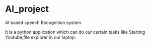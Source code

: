# AI_project
AI based speech Recognition system

It is a python application which can do our certain tasks like Starting Youtube,file explorer in our laptop.
